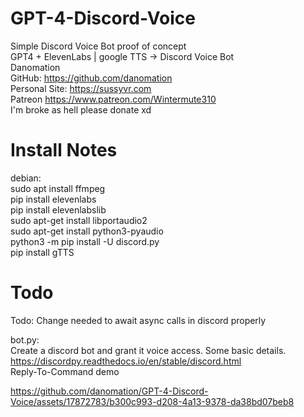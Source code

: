 # GPT-4-Discord-Voice  
Simple Discord Voice Bot proof of concept  
GPT4 + ElevenLabs | google TTS -> Discord Voice Bot  
Danomation  
    GitHub: https://github.com/danomation  
    Personal Site: https://sussyvr.com  
    Patreon https://www.patreon.com/Wintermute310  
    I'm broke as hell please donate xd  
  
# Install Notes
debian:  
    sudo apt install ffmpeg  
    pip install elevenlabs  
    pip install elevenlabslib  
    sudo apt-get install libportaudio2  
    sudo apt-get install python3-pyaudio  
    python3 -m pip install -U discord.py  
    pip install gTTS  
  
# Todo
Todo:
    Change needed to await async calls in discord properly





bot.py:  
    Create a discord bot and grant it voice access. Some basic details.  
    https://discordpy.readthedocs.io/en/stable/discord.html  
    Reply-To-Command demo  



https://github.com/danomation/GPT-4-Discord-Voice/assets/17872783/b300c993-d208-4a13-9378-da38bd07beb8

